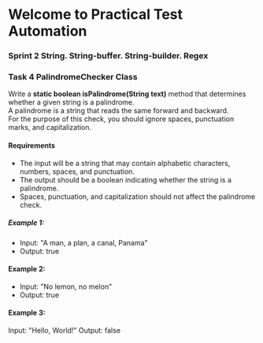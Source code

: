 # Welcome to Practical Test Automation
### Sprint 2 String. String-buffer. String-builder. Regex

### Task 4 PalindromeChecker Class

Write a **static boolean isPalindrome(String text)** method that determines whether a given string is a palindrome.</br>
A palindrome is a string that reads the same forward and backward.</br> 
For the purpose of this check, you should ignore spaces, punctuation marks, and capitalization.

#### Requirements
- The input will be a string that may contain alphabetic characters, numbers, spaces, and punctuation.
- The output should be a boolean indicating whether the string is a palindrome.
- Spaces, punctuation, and capitalization should not affect the palindrome check.

##### Example 1:
- Input: "A man, a plan, a canal, Panama"
- Output: true

#### Example 2:

- Input: "No lemon, no melon"
- Output: true

#### Example 3:

Input: "Hello, World!"
Output: false
